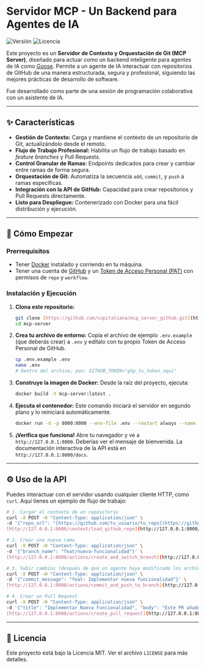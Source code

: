 # Servidor MCP - Un Backend para Agentes de IA
![Versión](https://img.shields.io/badge/version-3.2-blue) ![Licencia](https://img.shields.io/badge/license-MIT-green)

Este proyecto es un **Servidor de Contexto y Orquestación de Git (MCP Server)**, diseñado para actuar como un backend inteligente para agentes de IA como [Goose](https://github.com/block/goose). Permite a un agente de IA interactuar con repositorios de GitHub de una manera estructurada, segura y profesional, siguiendo las mejores prácticas de desarrollo de software.

Fue desarrollado como parte de una sesión de programación colaborativa con un asistente de IA.

---
## ✨ Características

* **Gestión de Contexto:** Carga y mantiene el contexto de un repositorio de Git, actualizándolo desde el remoto.
* **Flujo de Trabajo Profesional:** Habilita un flujo de trabajo basado en *feature branches* y Pull Requests.
* **Control Granular de Ramas:** Endpoints dedicados para crear y cambiar entre ramas de forma segura.
* **Orquestación de Git:** Automatiza la secuencia `add`, `commit`, y `push` a ramas específicas.
* **Integración con la API de GitHub:** Capacidad para crear repositorios y Pull Requests directamente.
* **Listo para Despliegue:** Contenerizado con Docker para una fácil distribución y ejecución.

---
## 🚀 Cómo Empezar

### Prerrequisitos
* Tener [Docker](https://www.docker.com/get-started/) instalado y corriendo en tu máquina.
* Tener una cuenta de [GitHub](https://github.com/) y un [Token de Acceso Personal (PAT)](https://github.com/settings/tokens) con permisos de `repo` y `workflow`.

### Instalación y Ejecución

1.  **Clona este repositorio:**
    ```bash
    git clone [https://github.com/cupitatiana/mcp_server_github.git](https://github.com/cupitatiana/mcp_server_github.git)
    cd mcp-server
    ```

2.  **Crea tu archivo de entorno:**
    Copia el archivo de ejemplo `.env.example` (que deberás crear) a `.env` y edítalo con tu propio Token de Acceso Personal de GitHub.
    ```bash
    cp .env.example .env
    nano .env 
    # Dentro del archivo, pon: GITHUB_TOKEN="ghp_tu_token_aqui"
    ```

3.  **Construye la imagen de Docker:**
    Desde la raíz del proyecto, ejecuta:
    ```bash
    docker build -t mcp-server:latest .
    ```

4.  **Ejecuta el contenedor:**
    Este comando iniciará el servidor en segundo plano y lo reiniciará automáticamente.
    ```bash
    docker run -d -p 8000:8000 --env-file .env --restart always --name mcp-server-container mcp-server:latest
    ```
5.  **¡Verifica que funciona!**
    Abre tu navegador y ve a `http://127.0.0.1:8000`. Deberías ver el mensaje de bienvenida. La documentación interactiva de la API está en `http://127.0.0.1:8000/docs`.

---
## ⚙️ Uso de la API

Puedes interactuar con el servidor usando cualquier cliente HTTP, como `curl`. Aquí tienes un ejemplo de flujo de trabajo:

```bash
# 1. Cargar el contexto de un repositorio
curl -X POST -H "Content-Type: application/json" \
-d '{"repo_url": "[https://github.com/tu_usuario/tu_repo](https://github.com/tu_usuario/tu_repo)"}' \
[http://127.0.0.1:8000/context/load_github_repo](http://127.0.0.1:8000/context/load_github_repo)

# 2. Crear una nueva rama
curl -X POST -H "Content-Type: application/json" \
-d '{"branch_name": "feat/nueva-funcionalidad"}' \
[http://127.0.0.1:8000/actions/create_and_switch_branch](http://127.0.0.1:8000/actions/create_and_switch_branch)

# 3. Subir cambios (después de que un agente haya modificado los archivos localmente)
curl -X POST -H "Content-Type: application/json" \
-d '{"commit_message": "feat: Implementar nueva funcionalidad"}' \
[http://127.0.0.1:8000/actions/commit_and_push_to_branch](http://127.0.0.1:8000/actions/commit_and_push_to_branch)

# 4. Crear un Pull Request
curl -X POST -H "Content-Type: application/json" \
-d '{"title": "Implementar Nueva Funcionalidad", "body": "Este PR añade la nueva funcionalidad X.", "head_branch": "feat/nueva-funcionalidad"}' \
[http://127.0.0.1:8000/actions/create_pull_request](http://127.0.0.1:8000/actions/create_pull_request)
```

---
## 📜 Licencia

Este proyecto está bajo la Licencia MIT. Ver el archivo `LICENSE` para más detalles.
